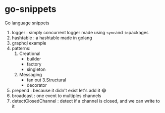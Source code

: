 # go-snippets

Go language snippets

1. logger : simply concurrent logger made using `sync`and `io`packages
2. hashtable : a hashtable made in golang
3. graphql example
4. patterns:
    1. Creational
          - builder
          - factory
          - singleton
    2. Messaging
          - fan out
    3.Structural
          - decorator
5. prepend : because it didn't exist let's add it :joy:
6. broadcast : one event to multiples channels
7. detectClosedChannel : detect if a channel is closed, and we can write to it